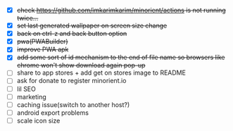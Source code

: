 - [x] ~~check <https://github.com/imkarimkarim/minorient/actions> is not running twice...~~
- [x] ~~set last generated wallpaper on screen size change~~
- [x] ~~back on ctrl-z and back button option~~
- [x] ~~pwa(PWABuilder)~~
- [x] ~~improve PWA apk~~
- [x] ~~add some sort of id mechanism to the end of file name so browsers like chrome won't show download again pop-up~~
- [ ] share to app stores + add get on stores image to README
- [ ] ask for donate to register minorient.io
- [ ] lil SEO
- [ ] marketing
- [ ] caching issue(switch to another host?)
- [ ] android export problems
- [ ] scale icon size

